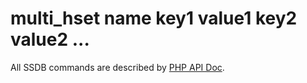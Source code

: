 # multi_hset name key1 value1 key2 value2 ...

All SSDB commands are described by [PHP API Doc](http://ssdb.io/docs/php/).
